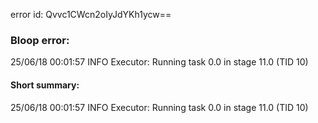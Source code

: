 error id: Qvvc1CWcn2oIyJdYKh1ycw==
### Bloop error:

25/06/18 00:01:57 INFO Executor: Running task 0.0 in stage 11.0 (TID 10)
#### Short summary: 

25/06/18 00:01:57 INFO Executor: Running task 0.0 in stage 11.0 (TID 10)